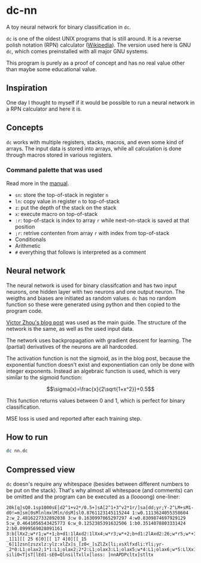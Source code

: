 # dc-nn
A toy neural network for binary classification in `dc`.

`dc` is one of the oldest UNIX programs that is still around.
It is a reverse polish notation (RPN) calculator ([Wikipedia](https://en.wikipedia.org/wiki/Dc_(computer_program))).
The version used here is GNU `dc`, which comes preinstalled with all major GNU systems.

This program is purely as a proof of concept and has no real value other than maybe some educational value. 

## Inspiration

One day I thought to myself if it would be possible to run a neural network in a RPN calculator and here it is. 

## Concepts

`dc` works with multiple registers, stacks, macros, and even some kind of arrays. The input data is stored into arrays, 
while all calculation is done through macros stored in various registers.

### Command palette that was used

Read more in the [manual](https://www.gnu.org/software/bc/manual/dc-1.05/html_mono/dc.html).

 - `sn`: store the top-of-stack in register `n`
 - `ln`: copy value in register `n` to top-of-stack
 - `z`: put the depth of the stack on the stack
 - `x`: execute macro on top-of-stack
 - `:r`: top-of-stack is index to array `r` while next-on-stack is saved at that position
 - `;r`: retrive contenten from array `r` with index from top-of-stack
 - Conditionals
 - Arithmetic
 - `#` everything that follows is interpreted as a comment

## Neural network
The neural network is used for binary classifcation and has two input neurons, one hidden layer with two neurons and one output neuron.
The weigths and biases are initiated as random values. `dc` has no random function so these were generated using python and then copied to the program code.

[Victor Zhou's blog post](https://victorzhou.com/blog/intro-to-neural-networks/) was used as the main guide. The structure of the network is the same, as well as the used input data. 

The network uses backpropagation with gradient descent for learning. The (partial) derivatives of the neurons are all hardcoded. 

The activation function is not the sigmoid, as in the blog post, because the exponential function doesn't exist and exponentiation can only be done with integer exponents.
Instead an algebraic function is used, which is very similar to the sigmoid function:

$$\sigma(x)=\frac{x}{2\sqrt{1+x^2}}+0.5$$

This function returns values between 0 and 1, which is perfect for binary classification. 

MSE loss is used and reported after each training step.

## How to run

```bash
dc nn.dc
```

## Compressed view
`dc` doesn's require any whitespace (besides between different numbers to be put on the stack). That's why almost all whitespace (and comments) can be omitted and the program can be executed as a (loooong) one-liner:

```
20k[q]sQ0.1sp1000sE[d2^1+v2*/0.5+]sA[2^1+3^v2*1r/]sa[dd;yr;Y-2^LM+sM1-d0!=m]sm[0sMlnlmxlMln/dsM]sl0.8761123145115244 1:w0.1113624055358604 2:w_2.4816227332892038 3:w 0.1630997065297297 4:w0.8309874697929129 5:w_0.4641056543425773 6:w_0.1252385391632506 1:b0.3514078803331424 2:b0.0999569028091161 3:b[lXx2;w*r1;w*+1;b+d1:1lAxd2:1lXx4;w*r3;w*+2;b+d1:2lAxd2:26;w*r5;w*+3;b+d1:olAxd2:o]sf[[_2 _1]1][[ 25 6]0][[ 17 4]0][[_15 _6]1]zsn[zszxlz:ylz:xlZx]s_[z0<_]sZlZx[li;xsXlfxdli:Yli;yr-_2*0:L1;olax2;1*1:L1;olax2;2*2:L1;olax3:L1;olax5;w*4:L1;olax6;w*5:LlXx1;1lax*6:L1;1lax*7:L1;1lax8:LlXx1;2lax*9:L1;2lax*10:L1;2lax11:L1;wlp0;L4;L7;L***-1:w2;wlp0;L4;L6;L***-2:w1;blp0;L4;L8;L***-1:b3;wlp0;L5;L10;L***-3:w4;wlp0;L5;L9;L***-4:w2;blp0;L5;L11;L***-2:b5;wlp0;L1;L**-5:w6;wlp0;L2;L**-6:w3;blp0;L3;L**-3:bli1-sili0<T]sT[lEd1-sE0=QlnsilTxllx[loss: ]nnAPDPcltx]stltx
```
